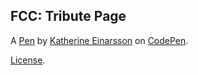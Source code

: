 FCC: Tribute Page
-----------------


A [Pen](https://codepen.io/katerinell/pen/zYYqrgY) by [Katherine Einarsson](https://codepen.io/katerinell) on [CodePen](https://codepen.io).

[License](https://codepen.io/katerinell/pen/zYYqrgY/license).